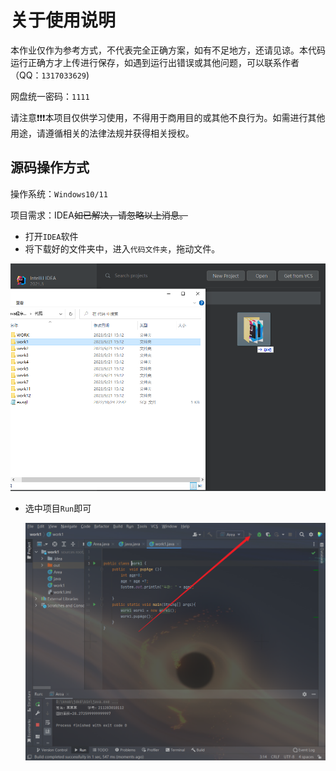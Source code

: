 # 关于使用说明
本作业仅作为参考方式，不代表完全正确方案，如有不足地方，还请见谅。本代码运行正确方才上传进行保存，如遇到运行出错误或其他问题，可以联系作者（QQ：`1317033629`)

网盘统一密码：`1111`

请注意❗❗❗本项目仅供学习使用，不得用于商用目的或其他不良行为。如需进行其他用途，请遵循相关的法律法规并获得相关授权。

## 源码操作方式

操作系统：`Windows10/11`

项目需求：IDEA~~如已解决，请忽略以上消息。~~

- 打开`IDEA`软件
- 将下载好的文件夹中，进入`代码文件夹`，拖动文件。

![image-20230921215909391](README.assets/image-20230921215909391.png)

- 选中项目`Run`即可

  <img src="README.assets/image-20230921220058317.png" alt="image-20230921220058317"  />

